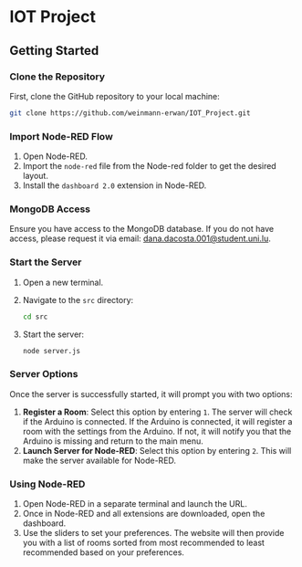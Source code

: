 # IOT Project

## Getting Started

### Clone the Repository

First, clone the GitHub repository to your local machine:

```bash
git clone https://github.com/weinmann-erwan/IOT_Project.git
```

### Import Node-RED Flow

1. Open Node-RED.
2. Import the `node-red` file from the Node-red folder to get the desired layout.
3. Install the `dashboard 2.0` extension in Node-RED.

### MongoDB Access

Ensure you have access to the MongoDB database. If you do not have access, please request it via email: [dana.dacosta.001@student.uni.lu](mailto:dana.dacosta.001@student.uni.lu).

### Start the Server

1. Open a new terminal.
2. Navigate to the `src` directory:

    ```bash
    cd src
    ```

3. Start the server:

    ```bash
    node server.js
    ```

### Server Options

Once the server is successfully started, it will prompt you with two options:

1. **Register a Room**: Select this option by entering `1`. The server will check if the Arduino is connected. If the Arduino is connected, it will register a room with the settings from the Arduino. If not, it will notify you that the Arduino is missing and return to the main menu.
2. **Launch Server for Node-RED**: Select this option by entering `2`. This will make the server available for Node-RED.

### Using Node-RED

1. Open Node-RED in a separate terminal and launch the URL.
2. Once in Node-RED and all extensions are downloaded, open the dashboard.
3. Use the sliders to set your preferences. The website will then provide you with a list of rooms sorted from most recommended to least recommended based on your preferences.
